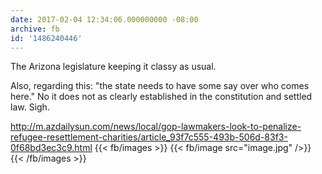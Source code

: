 ```yaml
---
date: 2017-02-04 12:34:06.000000000 -08:00
archive: fb
id: '1486240446'
---
```


The Arizona legislature keeping it classy as usual. 

Also, regarding this: "the state needs to have some say over who comes here." No it does not as clearly established in the constitution and settled law. Sigh. 

http://m.azdailysun.com/news/local/gop-lawmakers-look-to-penalize-refugee-resettlement-charities/article_93f7c555-493b-506d-83f3-0f68bd3ec3c9.html
{{< fb/images >}}
{{< fb/image src="image.jpg" />}}
{{< /fb/images >}}
